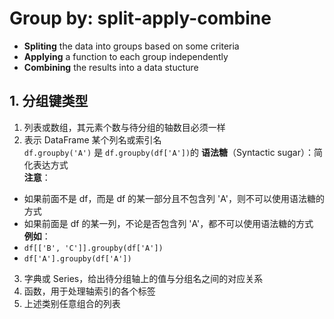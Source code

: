 # Group by: split-apply-combine

- **Spliting** the data into groups based on some criteria  
- **Applying** a function to each group independently  
- **Combining** the results into a data stucture  

## 1. 分组键类型

1. 列表或数组，其元素个数与待分组的轴数目必须一样  
2. 表示 DataFrame 某个列名或索引名  
`df.groupby('A')` 是 `df.groupby(df['A'])`的 **语法糖**（Syntactic sugar）：简化表达方式  
**注意**：  
- 如果前面不是 df，而是 df 的某一部分且不包含列 'A'，则不可以使用语法糖的方式  
- 如果前面是 df 的某一列，不论是否包含列 'A'，都不可以使用语法糖的方式  
**例如**：  
- `df[['B', 'C']].groupby(df['A'])`  
- `df['A'].groupby(df['A'])`
3. 字典或 Series，给出待分组轴上的值与分组名之间的对应关系  
4. 函数，用于处理轴索引的各个标签  
5. 上述类别任意组合的列表  

